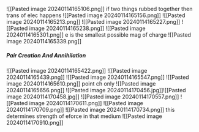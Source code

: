 ![[Pasted image 20240114165106.png]]
if two things rubbed together then trans of elec happens
![[Pasted image 20240114165156.png]]
![[Pasted image 20240114165213.png]]
![[Pasted image 20240114165227.png]]
![[Pasted image 20240114165238.png]]
![[Pasted image 20240114165301.png]]
e is the smallest possible mag of charge
![[Pasted image 20240114165339.png]]
##### Pair Creation And Annihilation
![[Pasted image 20240114165422.png]]
![[Pasted image 20240114165439.png]]
![[Pasted image 20240114165547.png]]
![[Pasted image 20240114165610.png]]
point ch only
![[Pasted image 20240114165656.png]]
![[Pasted image 20240114170456.jpg]]![[Pasted image 20240114170458.jpg]]
![[Pasted image 20240114170557.png]]
![[Pasted image 20240114170611.png]]
![[Pasted image 20240114170709.png]]
![[Pasted image 20240114170734.png]]
this determines strength of eforce in that medium
![[Pasted image 20240114170910.png]]

